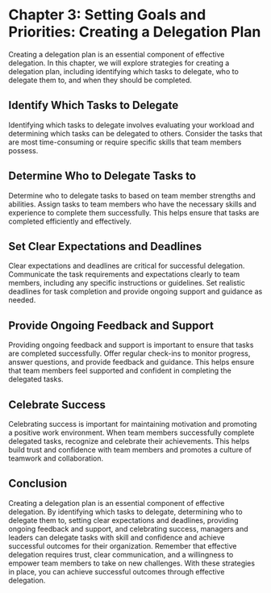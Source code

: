 Chapter 3: Setting Goals and Priorities: Creating a Delegation Plan
===================================================================

Creating a delegation plan is an essential component of effective delegation. In this chapter, we will explore strategies for creating a delegation plan, including identifying which tasks to delegate, who to delegate them to, and when they should be completed.

Identify Which Tasks to Delegate
--------------------------------

Identifying which tasks to delegate involves evaluating your workload and determining which tasks can be delegated to others. Consider the tasks that are most time-consuming or require specific skills that team members possess.

Determine Who to Delegate Tasks to
----------------------------------

Determine who to delegate tasks to based on team member strengths and abilities. Assign tasks to team members who have the necessary skills and experience to complete them successfully. This helps ensure that tasks are completed efficiently and effectively.

Set Clear Expectations and Deadlines
------------------------------------

Clear expectations and deadlines are critical for successful delegation. Communicate the task requirements and expectations clearly to team members, including any specific instructions or guidelines. Set realistic deadlines for task completion and provide ongoing support and guidance as needed.

Provide Ongoing Feedback and Support
------------------------------------

Providing ongoing feedback and support is important to ensure that tasks are completed successfully. Offer regular check-ins to monitor progress, answer questions, and provide feedback and guidance. This helps ensure that team members feel supported and confident in completing the delegated tasks.

Celebrate Success
-----------------

Celebrating success is important for maintaining motivation and promoting a positive work environment. When team members successfully complete delegated tasks, recognize and celebrate their achievements. This helps build trust and confidence with team members and promotes a culture of teamwork and collaboration.

Conclusion
----------

Creating a delegation plan is an essential component of effective delegation. By identifying which tasks to delegate, determining who to delegate them to, setting clear expectations and deadlines, providing ongoing feedback and support, and celebrating success, managers and leaders can delegate tasks with skill and confidence and achieve successful outcomes for their organization. Remember that effective delegation requires trust, clear communication, and a willingness to empower team members to take on new challenges. With these strategies in place, you can achieve successful outcomes through effective delegation.
